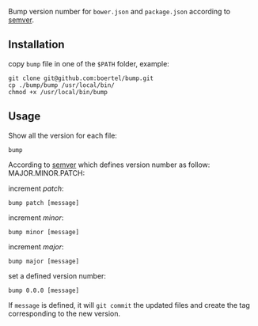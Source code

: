 Bump version number for `bower.json` and `package.json` according to [semver](http://semver.org/).

## Installation

copy `bump` file in one of the `$PATH` folder, example:

```
git clone git@github.com:boertel/bump.git
cp ./bump/bump /usr/local/bin/
chmod +x /usr/local/bin/bump
```

## Usage

Show all the version for each file:
```
bump
```


According to [semver](http://semver.org/) which defines version number as follow: MAJOR.MINOR.PATCH:

increment *patch*:
```
bump patch [message]
```

increment *minor*:
```
bump minor [message]
```

increment *major*:
```
bump major [message]
```

set a defined version number:
```
bump 0.0.0 [message]
```


If ```message``` is defined, it will ```git commit``` the updated files and create the tag corresponding to the new version.
